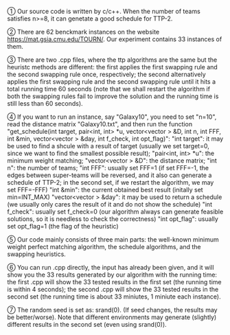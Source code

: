 ① Our source code is written by c/c++. When the number of teams satisfies n>=8, it can genetate a good schedule for TTP-2.

② There are 62 benckmark instances on the website https://mat.gsia.cmu.edu/TOURN/. Our experiment contains 33 instances of them. 

③ There are two .cpp files, where the ttp algorithms are the same but the heuristc methods are different: 
   the first applies the first swapping rule and the second swapping rule once, respectively; 
   the second alternatively applies the first swapping rule and the second swapping rule until it hits a total running time 60 seconds 
     (note that we shall restart the algorithm if both the swapping rules fail to improve the solution and the running time is still less than 60 seconds).

④ If you want to run an instance, say "Galaxy10", you need to set "n=10", read the distance matrix "Galaxy10.txt", 
   and then run the function "get_schedule(int target, pair<int, int> *u, vector<vector<int> > &D, int n, int FFF, int &min, vector<vector<int> > &day, int f_check, int opt_flag)":
       "int target": it may be used to find a shcule with a result of target (usually we set target=0, since we want to find the smallest possible result);
       "pair<int, int> *u": the minimum weight matching;
       "vector<vector<int> > &D": the distance matrix;
       "int n": the number of teams;
       "int FFF": usually set FFF=1 (if set FFF=-1, the edges between super-teams will be reversed, and it also can generate a schedule of TTP-2; in the second set, if we restart the algorithm, we may set FFF=-FFF)
       "int &min": the current obtained best result (initally set min=INT_MAX)
       "vector<vector<int> > &day": it may be used to return a schedule (we usually only cares the result of it and do not show the schedule)
       "int f_check": usually set f_check=0 (our algorithm always can generate feasible solutions, so it is needless to check the correctness)
       "int opt_flag": usually set opt_flag=1 (the flag of the heuristic)

⑤ Our code mainly consists of three main parts: the well-known minimum weight perfect matching algorithm, the schedule algorithms, and the swapping heuristics.

⑥ You can run .cpp directly, the input has already been given, and it will show you the 33 results generated by our algorithm with the running time:
   the first .cpp will show the 33 tested results in the first set (the running time is within 4 seconds); 
   the second .cpp will show the 33 tested results in the second set (the running time is about 33 miniutes, 1 miniute each instance).

⑦ The random seed is set as: srand(0). (If seed changes, the results may be better/worse). Note that different environments may generate (slightly) different results in the second set (even using srand(0)).